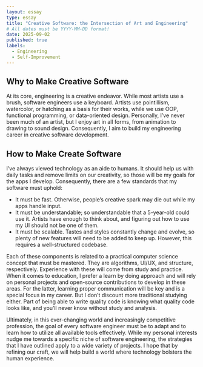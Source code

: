 ```yaml
---
layout: essay
type: essay
title: "Creative Software: the Intersection of Art and Engineering"
# All dates must be YYYY-MM-DD format!
date: 2025-09-02
published: true
labels:
  - Engineering
  - Self-Improvement
---
```


## Why to Make Creative Software

At its core, engineering is a creative endeavor. While most artists use a brush, software engineers use a keyboard. Artists use pointillism, watercolor, or hatching as a basis for their works, while we use OOP, functional programming, or data-oriented design. Personally, I’ve never been much of an artist, but I enjoy art in all forms, from animation to drawing to sound design. Consequently, I aim to build my engineering career in creative software development.

## How to Make Create Software

I’ve always viewed technology as an aide to humans. It should help us with daily tasks and remove limits on our creativity, so those will be my goals for the apps I develop. Consequently, there are a few standards that my software must uphold:

- It must be fast. Otherwise, people’s creative spark may die out while my apps handle input.
- It must be understandable; so understandable that a 5-year-old could use it. Artists have enough to think about, and figuring out how to use my UI should not be one of them.
- It must be scalable. Tastes and styles constantly change and evolve, so plenty of new features will need to be added to keep up. However, this requires a well-structured codebase.

Each of these components is related to a practical computer science concept that must be mastered. They are algorithms, UI/UX, and structure, respectively. Experience with these will come from study and practice. When it comes to education, I prefer a learn by doing approach and will rely on personal projects and open-source contributions to develop in these areas. For the latter, learning proper communication will be key and is a special focus in my career. But I don’t discount more traditional studying either. Part of being able to write quality code is knowing what quality code looks like, and you’ll never know without study and analysis.

Ultimately, in this ever-changing world and increasingly competitive profession, the goal of every software engineer must be to adapt and to learn how to utilize all available tools effectively. While my personal interests nudge me towards a specific niche of software engineering, the strategies that I have outlined apply to a wide variety of projects. I hope that by refining our craft, we will help build a world where technology bolsters the human experience.
